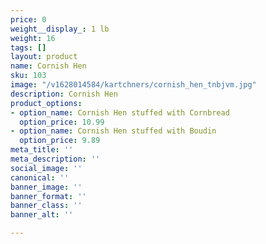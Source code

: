```yaml
---
price: 0
weight__display_: 1 lb
weight: 16
tags: []
layout: product
name: Cornish Hen
sku: 103
image: "/v1628014584/kartchners/cornish_hen_tnbjvm.jpg"
description: Cornish Hen
product_options:
- option_name: Cornish Hen stuffed with Cornbread
  option_price: 10.99
- option_name: Cornish Hen stuffed with Boudin
  option_price: 9.89
meta_title: ''
meta_description: ''
social_image: ''
canonical: ''
banner_image: ''
banner_format: ''
banner_class: ''
banner_alt: ''

---
```

